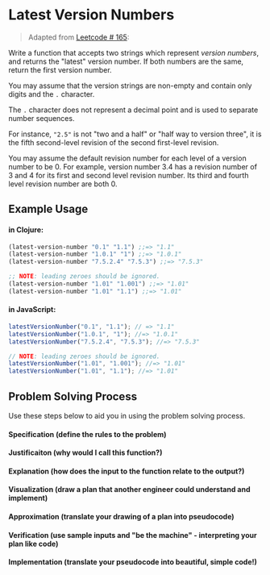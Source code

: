 # Latest Version Numbers

> Adapted from [Leetcode # 165](https://leetcode.com/problems/compare-version-numbers/):

Write a function that accepts two strings which represent *version numbers*, and returns the "latest" version number. If both numbers are the same, return the first version number.

You may assume that the version strings are non-empty and contain only digits and the `.` character.

The `.` character does not represent a decimal point and is used to separate number sequences.

For instance, `"2.5"` is not "two and a half" or "half way to version three", it is the fifth second-level revision of the second first-level revision.

You may assume the default revision number for each level of a version number to be 0. For example, version number 3.4 has a revision number of 3 and 4 for its first and second level revision number. Its third and fourth level revision number are both 0.

## Example Usage
#### in Clojure:

```clojure
(latest-version-number "0.1" "1.1") ;;=> "1.1"
(latest-version-number "1.0.1" "1") ;;=> "1.0.1"
(latest-version-number "7.5.2.4" "7.5.3") ;;=> "7.5.3"

;; NOTE: leading zeroes should be ignored.
(latest-version-number "1.01" "1.001") ;;=> "1.01"
(latest-version-number "1.01" "1.1") ;;=> "1.01"
```

#### in JavaScript:

```javascript
latestVersionNumber("0.1", "1.1"); // => "1.1"
latestVersionNumber("1.0.1", "1"); //=> "1.0.1"
latestVersionNumber("7.5.2.4", "7.5.3"); //=> "7.5.3"

// NOTE: leading zeroes should be ignored.
latestVersionNumber("1.01", "1.001"); //=> "1.01"
latestVersionNumber("1.01", "1.1"); //=> "1.01"
```

## Problem Solving Process
Use these steps below to aid you in using the problem solving process.

#### Specification (define the rules to the problem)


#### Justificaiton (why would I call this function?)


#### Explanation (how does the input to the function relate to the output?)


#### Visualization (draw a plan that another engineer could understand and implement)


#### Approximation (translate your drawing of a plan into pseudocode)


#### Verification (use sample inputs and "be the machine" - interpreting your plan like code)


#### Implementation (translate your pseudocode into beautiful, simple code!)
